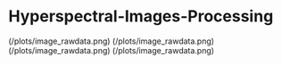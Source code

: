 # Hyperspectral-Images-Processing
(/plots/image_rawdata.png)
(/plots/image_rawdata.png)
(/plots/image_rawdata.png)
(/plots/image_rawdata.png)
